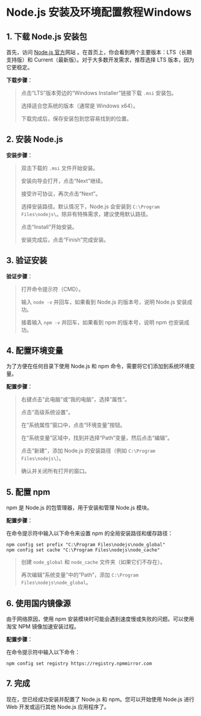 # Node.js 安装及环境配置教程Windows

## 1. 下载 Node.js 安装包

首先，访问 [Node.js 官方](https://nodejs.org)网站 。在首页上，你会看到两个主要版本：LTS（长期支持版）和 Current（最新版）。对于大多数开发需求，推荐选择 LTS 版本，因为它更稳定。

**下载步骤**：

> 点击“LTS”版本旁边的“Windows Installer”链接下载 `.msi` 安装包。
>
> 选择适合您系统的版本（通常是 Windows x64）。
>
> 下载完成后，保存安装包到您容易找到的位置。

## 2. 安装 Node.js

**安装步骤**：

> 双击下载的 `.msi` 文件开始安装。
>
> 安装向导会打开，点击“Next”继续。
>
> 接受许可协议，再次点击“Next”。
>
> 选择安装路径。默认情况下，Node.js 会安装到 `C:\Program Files\nodejs\`。除非有特殊需求，建议使用默认路径。
>
> 点击“Install”开始安装。
>
> 安装完成后，点击“Finish”完成安装。

## 3. 验证安装

**验证步骤**：

> 打开命令提示符（CMD）。
>
> 输入 `node -v` 并回车，如果看到 Node.js 的版本号，说明 Node.js 安装成功。
>
> 接着输入 `npm -v` 并回车，如果看到 npm 的版本号，说明 npm 也安装成功。

## 4. 配置环境变量

为了方便在任何目录下使用 Node.js 和 npm 命令，需要将它们添加到系统环境变量。

**配置步骤**：

> 右键点击“此电脑”或“我的电脑”，选择“属性”。
>
> 点击“高级系统设置”。
>
> 在“系统属性”窗口中，点击“环境变量”按钮。
>
> 在“系统变量”区域中，找到并选择“Path”变量，然后点击“编辑”。
>
> 点击“新建”，添加 Node.js 的安装路径（例如 `C:\Program Files\nodejs\`）。
>
> 确认并关闭所有打开的窗口。

## 5. 配置 npm

npm 是 Node.js 的包管理器，用于安装和管理 Node.js 模块。

**配置步骤**：

在命令提示符中输入以下命令来设置 npm 的全局安装路径和缓存路径：

```
npm config set prefix "C:\Program Files\nodejs\node_global"
npm config set cache "C:\Program Files\nodejs\node_cache"
```

> 创建 `node_global` 和 `node_cache` 文件夹（如果它们不存在）。
>
> 再次编辑“系统变量”中的“Path”，添加 `C:\Program Files\nodejs\node_global`。

## 6. 使用国内镜像源

由于网络原因，使用 npm 安装模块时可能会遇到速度慢或失败的问题。可以使用淘宝 NPM 镜像加速安装过程。

**配置步骤**：

在命令提示符中输入以下命令：

```
npm config set registry https://registry.npmmirror.com
```

## 7. 完成

现在，您已经成功安装并配置了 Node.js 和 npm。您可以开始使用 Node.js 进行 Web 开发或运行其他 Node.js 应用程序了。
